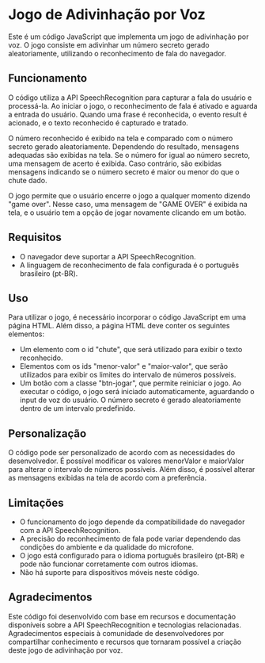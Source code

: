 # Jogo de Adivinhação por Voz
Este é um código JavaScript que implementa um jogo de adivinhação por voz. O jogo consiste em adivinhar um número secreto gerado aleatoriamente, utilizando o reconhecimento de fala do navegador.

## Funcionamento
O código utiliza a API SpeechRecognition para capturar a fala do usuário e processá-la. Ao iniciar o jogo, o reconhecimento de fala é ativado e aguarda a entrada do usuário. Quando uma frase é reconhecida, o evento result é acionado, e o texto reconhecido é capturado e tratado.

O número reconhecido é exibido na tela e comparado com o número secreto gerado aleatoriamente. Dependendo do resultado, mensagens adequadas são exibidas na tela. Se o número for igual ao número secreto, uma mensagem de acerto é exibida. Caso contrário, são exibidas mensagens indicando se o número secreto é maior ou menor do que o chute dado.

O jogo permite que o usuário encerre o jogo a qualquer momento dizendo "game over". Nesse caso, uma mensagem de "GAME OVER" é exibida na tela, e o usuário tem a opção de jogar novamente clicando em um botão.

## Requisitos
- O navegador deve suportar a API SpeechRecognition.
- A linguagem de reconhecimento de fala configurada é o português brasileiro (pt-BR).
## Uso
Para utilizar o jogo, é necessário incorporar o código JavaScript em uma página HTML. Além disso, a página HTML deve conter os seguintes elementos:

- Um elemento com o id "chute", que será utilizado para exibir o texto reconhecido.
- Elementos com os ids "menor-valor" e "maior-valor", que serão utilizados para exibir os limites do intervalo de números possíveis.
- Um botão com a classe "btn-jogar", que permite reiniciar o jogo.
Ao executar o código, o jogo será iniciado automaticamente, aguardando o input de voz do usuário. O número secreto é gerado aleatoriamente dentro de um intervalo predefinido.

## Personalização
O código pode ser personalizado de acordo com as necessidades do desenvolvedor. É possível modificar os valores menorValor e maiorValor para alterar o intervalo de números possíveis. Além disso, é possível alterar as mensagens exibidas na tela de acordo com a preferência.

## Limitações
- O funcionamento do jogo depende da compatibilidade do navegador com a API SpeechRecognition.
- A precisão do reconhecimento de fala pode variar dependendo das condições do ambiente e da qualidade do microfone.
- O jogo está configurado para o idioma português brasileiro (pt-BR) e pode não funcionar corretamente com outros idiomas.
- Não há suporte para dispositivos móveis neste código.
## Agradecimentos
Este código foi desenvolvido com base em recursos e documentação disponíveis sobre a API SpeechRecognition e tecnologias relacionadas. Agradecimentos especiais à comunidade de desenvolvedores por compartilhar conhecimento e recursos que tornaram possível a criação deste jogo de adivinhação por voz.
